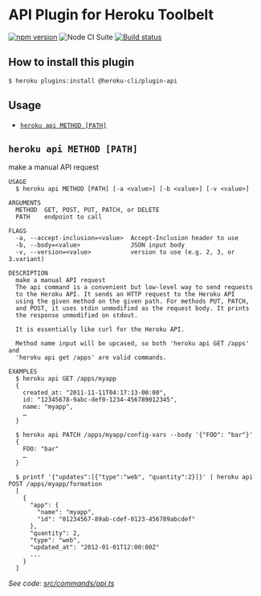 # API Plugin for Heroku Toolbelt

[![npm version](https://badge.fury.io/js/heroku-api-plugin.svg)](http://badge.fury.io/js/heroku-api-plugin)
![Node CI Suite](https://github.com/heroku/heroku-api-plugin/actions/workflows/ci.yml/badge.svg)
[![Build status](https://ci.appveyor.com/api/projects/status/9i6wk4i1pe2hsss0/branch/master?svg=true)](https://ci.appveyor.com/project/Heroku/heroku-api-plugin/branch/master)

## How to install this plugin

```shell
$ heroku plugins:install @heroku-cli/plugin-api
```

## Usage

<!-- commands -->
* [`heroku api METHOD [PATH]`](#heroku-api-method-path)

## `heroku api METHOD [PATH]`

make a manual API request

```
USAGE
  $ heroku api METHOD [PATH] [-a <value>] [-b <value>] [-v <value>]

ARGUMENTS
  METHOD  GET, POST, PUT, PATCH, or DELETE
  PATH    endpoint to call

FLAGS
  -a, --accept-inclusion=<value>  Accept-Inclusion header to use
  -b, --body=<value>              JSON input body
  -v, --version=<value>           version to use (e.g. 2, 3, or 3.variant)

DESCRIPTION
  make a manual API request
  The api command is a convenient but low-level way to send requests
  to the Heroku API. It sends an HTTP request to the Heroku API
  using the given method on the given path. For methods PUT, PATCH,
  and POST, it uses stdin unmodified as the request body. It prints
  the response unmodified on stdout.

  It is essentially like curl for the Heroku API.

  Method name input will be upcased, so both 'heroku api GET /apps' and
  'heroku api get /apps' are valid commands.

EXAMPLES
  $ heroku api GET /apps/myapp
  {
    created_at: "2011-11-11T04:17:13-00:00",
    id: "12345678-9abc-def0-1234-456789012345",
    name: "myapp",
    …
  }

  $ heroku api PATCH /apps/myapp/config-vars --body '{"FOO": "bar"}'
  {
    FOO: "bar"
    …
  }

  $ printf '{"updates":[{"type":"web", "quantity":2}]}' | heroku api POST /apps/myapp/formation
  [
    {
      "app": {
        "name": "myapp",
        "id": "01234567-89ab-cdef-0123-456789abcdef"
      },
      "quantity": 2,
      "type": "web",
      "updated_at": "2012-01-01T12:00:00Z"
      ...
    }
  ]
```

_See code: [src/commands/api.ts](https://github.com/heroku/heroku-api-plugin/blob/v3.0.0-beta.0/src/commands/api.ts)_
<!-- commandsstop -->
